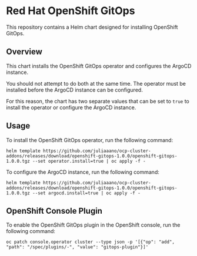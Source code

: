 # Red Hat OpenShift GitOps

This repository contains a Helm chart designed for installing OpenShift GitOps.

## Overview

This chart installs the OpenShift GitOps operator and configures the ArgoCD instance.

You should not attempt to do both at the same time. The operator must be installed before the ArgoCD instance can be configured.

For this reason, the chart has two separate values that can be set to `true` to install the operator or configure the ArgoCD instance.

## Usage

To install the OpenShift GitOps operator, run the following command:

```shell
helm template https://github.com/juliaaano/ocp-cluster-addons/releases/download/openshift-gitops-1.0.0/openshift-gitops-1.0.0.tgz --set operator.install=true | oc apply -f -
```

To configure the ArgoCD instance, run the following command:

```shell
helm template https://github.com/juliaaano/ocp-cluster-addons/releases/download/openshift-gitops-1.0.0/openshift-gitops-1.0.0.tgz --set argocd.install=true | oc apply -f -
```

## OpenShift Console Plugin

To enable the OpenShift GitOps plugin in the OpenShift console, run the following command:

```shell
oc patch console.operator cluster --type json -p '[{"op": "add", "path": "/spec/plugins/-", "value": "gitops-plugin"}]'
```
